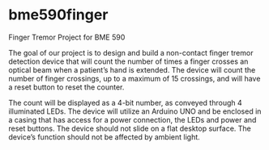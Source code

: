 # bme590finger
Finger Tremor Project for BME 590

The goal of our project is to design and build a non-contact finger tremor detection device that will count the number of times a finger crosses an optical beam when a patient’s hand is extended.  The device will count the number of finger crossings, up to a maximum of 15 crossings, and will have a reset button to reset the counter.

The count will be displayed as a 4-bit number, as conveyed through 4 illuminated LEDs.  The device will utilize an Arduino UNO and be enclosed in a casing that has access for a power connection, the LEDs and power and reset buttons.  The device should not slide on a flat desktop surface.  The device’s function should not be affected by ambient light.